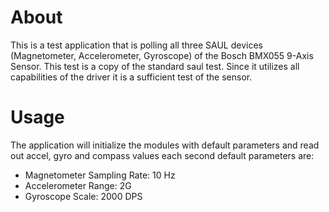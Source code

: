 # About
This is a test application that is polling all three SAUL devices
(Magnetometer, Accelerometer, Gyroscope) of the Bosch BMX055
9-Axis Sensor.
This test is a copy of the standard saul test. Since it utilizes all
capabilities of the driver it is a sufficient test of the sensor.

# Usage
The application will initialize the modules with default parameters and read
out accel, gyro and compass values each second
default parameters are:
- Magnetometer Sampling Rate: 10 Hz
- Accelerometer Range: 2G
- Gyroscope Scale: 2000 DPS
